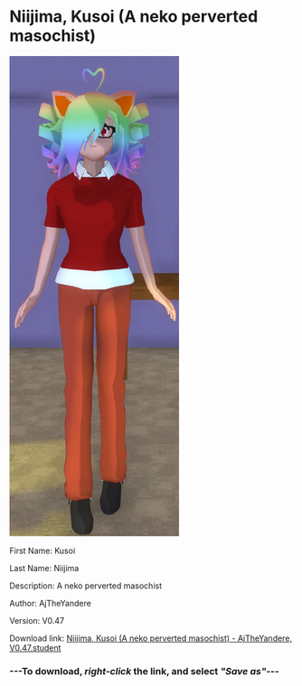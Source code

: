# Niijima, Kusoi (A neko perverted masochist)

<img src = "https://raw.githubusercontent.com/Arbiter1223/Daigaku-Gurashi-Custom-Students/master/Students/Files/Niijima%2C%20Kusoi%20(A%20neko%20perverted%20masochist).png">

First Name: Kusoi

Last Name: Niijima

Description: A neko perverted masochist

Author: AjTheYandere

Version: V0.47

Download link: <a href="https://raw.githubusercontent.com/Arbiter1223/Daigaku-Gurashi-Custom-Students/master/Students/Files/Niijima%2C%20Kusoi%20(A%20neko%20perverted%20masochist)%20-%20AjTheYandere%2C%20V0.47.student">Niijima, Kusoi (A neko perverted masochist) - AjTheYandere, V0.47.student</a>

### ---**To download, _right-click_ the link, and select _"Save as"_**---
